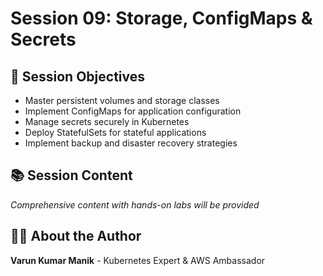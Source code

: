 # Session 09: Storage, ConfigMaps & Secrets

## 🎯 **Session Objectives**
- Master persistent volumes and storage classes
- Implement ConfigMaps for application configuration  
- Manage secrets securely in Kubernetes
- Deploy StatefulSets for stateful applications
- Implement backup and disaster recovery strategies

## 📚 **Session Content**
*Comprehensive content with hands-on labs will be provided*

## 👨‍💻 **About the Author**
**Varun Kumar Manik** - Kubernetes Expert & AWS Ambassador
